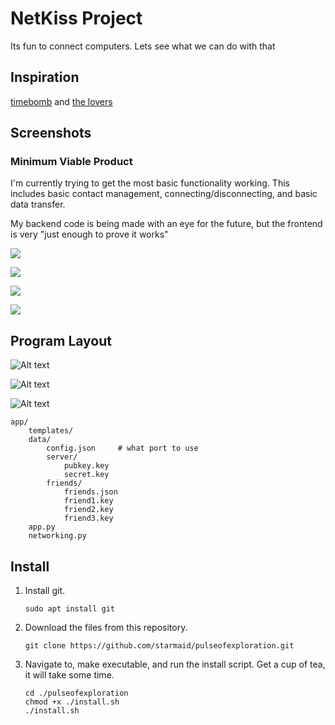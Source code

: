 # NetKiss Project

Its fun to connect computers. Lets see what we can do with that

## Inspiration

[timebomb](http://electronicartist.net/virocene/timebomb/index.html) and [the lovers](http://electronicartist.net/virocene/the-lovers/index.html)

## Screenshots

### Minimum Viable Product

I'm currently trying to get the most basic functionality working. This includes basic contact management, connecting/disconnecting, and basic data transfer.

My backend code is being made with an eye for the future, but the frontend is very "just enough to prove it works"

![](/docs/v1_index.png)

![](/docs/v1_connections.png)

![](/docs/v1_nodes.png)

![](/docs/v1_info.png)


## Program Layout

![Alt text](/docs/netkiss-App.drawio.png)

![Alt text](/docs/netkiss-Packet.drawio.png)

![Alt text](/docs/netkiss-Wide_Network.drawio.png)


```
app/
    templates/
    data/
        config.json     # what port to use
        server/
            pubkey.key
            secret.key
        friends/
            friends.json
            friend1.key
            friend2.key
            friend3.key
    app.py
    networking.py

```


## Install


1. Install git.

    ```
    sudo apt install git
    ```

2. Download the files from this repository.

    ```
    git clone https://github.com/starmaid/pulseofexploration.git
    ```

3. Navigate to, make executable, and run the install script. Get a cup of tea, it will take some time.

    ```
    cd ./pulseofexploration
    chmod +x ./install.sh
    ./install.sh
    ```
